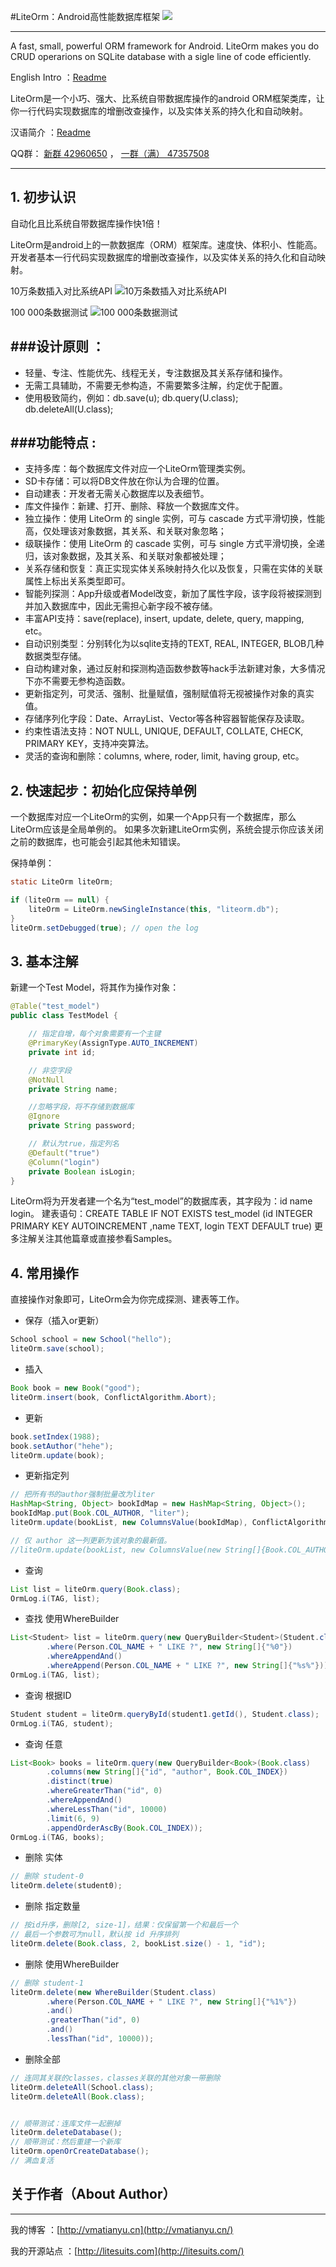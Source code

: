 #LiteOrm：Android高性能数据库框架 [![](https://jitpack.io/v/twiceyuan/android-lite-orm.svg)](https://jitpack.io/#twiceyuan/android-lite-orm)

---

A fast, small, powerful ORM framework for Android. LiteOrm makes you do CRUD operarions on SQLite database with a sigle line of code efficiently.

English Intro ：[Readme](README-en.md)

LiteOrm是一个小巧、强大、比系统自带数据库操作的android ORM框架类库，让你一行代码实现数据库的增删改查操作，以及实体关系的持久化和自动映射。

汉语简介 ：[Readme](README-cn.md)

QQ群： [新群 42960650][1] ， [一群（满） 47357508][2]

---

## 1. 初步认识
自动化且比系统自带数据库操作快1倍！

LiteOrm是android上的一款数据库（ORM）框架库。速度快、体积小、性能高。开发者基本一行代码实现数据库的增删改查操作，以及实体关系的持久化和自动映射。

10万条数插入对比系统API
![10万条数插入对比系统API](http://litesuits.com/imgs/lite-vs-system.png)

100 000条数据测试
![100 000条数据测试](http://litesuits.com/imgs/lite-10w-test.png)


###设计原则 ：
---

- 轻量、专注、性能优先、线程无关，专注数据及其关系存储和操作。
- 无需工具辅助，不需要无参构造，不需要繁多注解，约定优于配置。
- 使用极致简约，例如：db.save(u); db.query(U.class); db.deleteAll(U.class);


###功能特点 :
---

- 支持多库：每个数据库文件对应一个LiteOrm管理类实例。
- SD卡存储：可以将DB文件放在你认为合理的位置。
- 自动建表：开发者无需关心数据库以及表细节。
- 库文件操作：新建、打开、删除、释放一个数据库文件。
- 独立操作：使用 LiteOrm 的 single 实例，可与 cascade 方式平滑切换，性能高，仅处理该对象数据，其关系、和关联对象忽略；
- 级联操作：使用 LiteOrm 的 cascade 实例，可与 single 方式平滑切换，全递归，该对象数据，及其关系、和关联对象都被处理；
- 关系存储和恢复：真正实现实体关系映射持久化以及恢复，只需在实体的关联属性上标出关系类型即可。
- 智能列探测：App升级或者Model改变，新加了属性字段，该字段将被探测到并加入数据库中，因此无需担心新字段不被存储。
- 丰富API支持：save(replace), insert, update, delete, query, mapping, etc。
- 自动识别类型：分别转化为以sqlite支持的TEXT, REAL, INTEGER, BLOB几种数据类型存储。
- 自动构建对象，通过反射和探测构造函数参数等hack手法新建对象，大多情况下亦不需要无参构造函数。
- 更新指定列，可灵活、强制、批量赋值，强制赋值将无视被操作对象的真实值。
- 存储序列化字段：Date、ArrayList、Vector等各种容器智能保存及读取。
- 约束性语法支持：NOT NULL, UNIQUE, DEFAULT, COLLATE, CHECK, PRIMARY KEY，支持冲突算法。
- 灵活的查询和删除：columns, where, roder, limit, having group, etc。

## 2. 快速起步：初始化应保持单例
一个数据库对应一个LiteOrm的实例，如果一个App只有一个数据库，那么LiteOrm应该是全局单例的。
如果多次新建LiteOrm实例，系统会提示你应该关闭之前的数据库，也可能会引起其他未知错误。

保持单例：
```java
static LiteOrm liteOrm;

if (liteOrm == null) {
    liteOrm = LiteOrm.newSingleInstance(this, "liteorm.db");
}
liteOrm.setDebugged(true); // open the log
```

## 3. 基本注解
新建一个Test Model，将其作为操作对象：

```java
@Table("test_model")
public class TestModel {

    // 指定自增，每个对象需要有一个主键
    @PrimaryKey(AssignType.AUTO_INCREMENT)
    private int id;

    // 非空字段
    @NotNull
    private String name;

    //忽略字段，将不存储到数据库
    @Ignore
    private String password;

    // 默认为true，指定列名
    @Default("true")
    @Column("login")
    private Boolean isLogin;
}
```

LiteOrm将为开发者建一个名为“test_model”的数据库表，其字段为：id   name   login。
建表语句：CREATE TABLE IF NOT EXISTS test_model (id INTEGER PRIMARY KEY AUTOINCREMENT ,name TEXT, login TEXT DEFAULT true)
更多注解关注其他篇章或直接参看Samples。

## 4. 常用操作
直接操作对象即可，LiteOrm会为你完成探测、建表等工作。

- 保存（插入or更新）
```java
School school = new School("hello");
liteOrm.save(school);
```

- 插入
```java
Book book = new Book("good");
liteOrm.insert(book, ConflictAlgorithm.Abort);
```

- 更新
```java
book.setIndex(1988);
book.setAuthor("hehe");
liteOrm.update(book);
```

- 更新指定列
```java
// 把所有书的author强制批量改为liter
HashMap<String, Object> bookIdMap = new HashMap<String, Object>();
bookIdMap.put(Book.COL_AUTHOR, "liter");
liteOrm.update(bookList, new ColumnsValue(bookIdMap), ConflictAlgorithm.Fail);
```

```java
// 仅 author 这一列更新为该对象的最新值。
//liteOrm.update(bookList, new ColumnsValue(new String[]{Book.COL_AUTHOR}, null), ConflictAlgorithm.Fail);
```

- 查询
```java
List list = liteOrm.query(Book.class);
OrmLog.i(TAG, list);
```

- 查找 使用WhereBuilder
```java
List<Student> list = liteOrm.query(new QueryBuilder<Student>(Student.class)
        .where(Person.COL_NAME + " LIKE ?", new String[]{"%0"})
        .whereAppendAnd()
        .whereAppend(Person.COL_NAME + " LIKE ?", new String[]{"%s%"}));
OrmLog.i(TAG, list);
```

- 查询 根据ID
```java
Student student = liteOrm.queryById(student1.getId(), Student.class);
OrmLog.i(TAG, student);
```

- 查询 任意
```java
List<Book> books = liteOrm.query(new QueryBuilder<Book>(Book.class)
        .columns(new String[]{"id", "author", Book.COL_INDEX})
        .distinct(true)
        .whereGreaterThan("id", 0)
        .whereAppendAnd()
        .whereLessThan("id", 10000)
        .limit(6, 9)
        .appendOrderAscBy(Book.COL_INDEX));
OrmLog.i(TAG, books);
```

- 删除 实体
```java
// 删除 student-0
liteOrm.delete(student0);
```

- 删除 指定数量
```java
// 按id升序，删除[2, size-1]，结果：仅保留第一个和最后一个
// 最后一个参数可为null，默认按 id 升序排列
liteOrm.delete(Book.class, 2, bookList.size() - 1, "id");
```

- 删除 使用WhereBuilder
```java
// 删除 student-1
liteOrm.delete(new WhereBuilder(Student.class)
        .where(Person.COL_NAME + " LIKE ?", new String[]{"%1%"})
        .and()
        .greaterThan("id", 0)
        .and()
        .lessThan("id", 10000));
```

- 删除全部
```java
// 连同其关联的classes，classes关联的其他对象一带删除
liteOrm.deleteAll(School.class);
liteOrm.deleteAll(Book.class);


// 顺带测试：连库文件一起删掉
liteOrm.deleteDatabase();
// 顺带测试：然后重建一个新库
liteOrm.openOrCreateDatabase();
// 满血复活
```

## 关于作者（About Author）
-----
我的博客 ：[http://vmatianyu.cn](http://vmatianyu.cn/)

我的开源站点 ：[http://litesuits.com](http://litesuits.com/)


  [1]: http://jq.qq.com/?_wv=1027&k=YsLkC6
  [2]: http://jq.qq.com/?_wv=1027&k=anQacU
  [3]: http://litesuits.com/imgs/lite-vs-system.png
